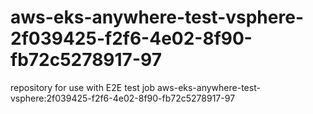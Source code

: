 # aws-eks-anywhere-test-vsphere-2f039425-f2f6-4e02-8f90-fb72c5278917-97
repository for use with E2E test job aws-eks-anywhere-test-vsphere:2f039425-f2f6-4e02-8f90-fb72c5278917-97
